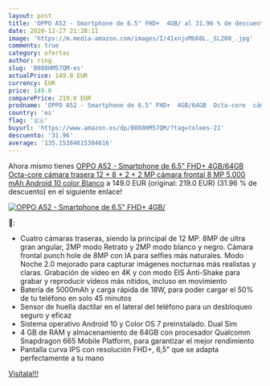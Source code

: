 ```yaml
---
layout: post
title: 'OPPO A52 - Smartphone de 6.5" FHD+  4GB/ al 31.96 % de descuento'
date: 2020-12-27 21:28:11
image: 'https://m.media-amazon.com/images/I/41xnjoMb68L._SL200_.jpg'
comments: true
category: ofertas
author: ring
slug: 'B088HM57QM-es'
actualPrice: 149.0 EUR
currency: EUR
price: 149.0
comparePrice: 219.0 EUR
prodname: 'OPPO A52 - Smartphone de 6.5" FHD+  4GB/64GB  Octa-core  cámara trasera 12 + 8 + 2 + 2 MP  cámara frontal 8 MP  5.000 mAh  Android 10  color Blanco'
country: 'es'
flag: '🇪🇸'
buyurl: 'https://www.amazon.es/dp/B088HM57QM/?tag=tolees-21'
descuento: '31.96'
average: '135.15384615384616'
---
```


Ahora mismo tienes [OPPO A52 - Smartphone de 6.5" FHD+  4GB/64GB  Octa-core  cámara trasera 12 + 8 + 2 + 2 MP  cámara frontal 8 MP  5.000 mAh  Android 10  color Blanco](https://www.amazon.es/dp/B088HM57QM/?tag=tolees-21) a 149.0 EUR (original: 219.0 EUR) (31.96 %  de descuento) en el siguiente enlace!

[![OPPO A52 - Smartphone de 6.5" FHD+  4GB/](https://m.media-amazon.com/images/I/41xnjoMb68L._SL200_.jpg)](https://www.amazon.es/dp/B088HM57QM/?tag=tolees-21)

🔎:

- Cuatro cámaras traseras, siendo la principal de 12 MP. 8MP de ultra gran angular, 2MP modo Retrato y 2MP modo blanco y negro. Cámara frontal punch hole de 8MP con IA para selfies más naturales. Modo Noche 2.0 mejorado para capturar imágenes nocturnas más realistas y claras. Grabación de vídeo en 4K y con modo EIS Anti-Shake para grabar y reproducir vídeos más nítidos, incluso en movimiento
- Batería de 5000mAh y carga rápida de 18W, para poder cargar el 50% de tu teléfono en solo 45 minutos
- Sensor de huella dactilar en el lateral del teléfono para un desbloqueo seguro y eficaz
- Sistema operativo Android 10 y Color OS 7 preinstalado. Dual Sim
- 4 GB de RAM y almacenamiento de 64GB con procesador Qualcomm Snapdragon 665 Mobile Platform, para garantizar el mejor rendimiento
- Pantalla curva IPS con resolución FHD+, 6,5” que se adapta perfectamente a tu mano

[Visítala!!!](https://www.amazon.es/dp/B088HM57QM/?tag=tolees-21)
